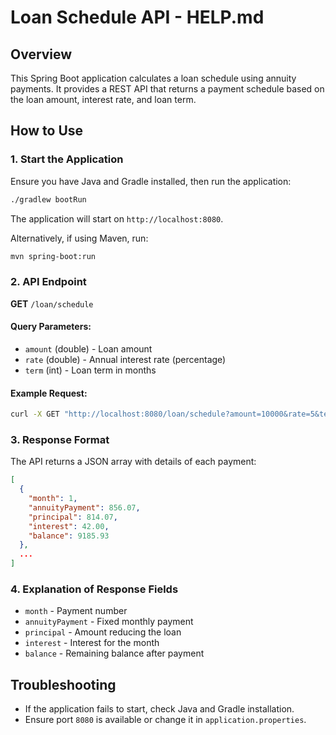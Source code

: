 # Loan Schedule API - HELP.md

## Overview
This Spring Boot application calculates a loan schedule using annuity payments. It provides a REST API that returns a payment schedule based on the loan amount, interest rate, and loan term.

## How to Use

### 1. Start the Application
Ensure you have Java and Gradle installed, then run the application:
```sh
./gradlew bootRun
```
The application will start on `http://localhost:8080`.

Alternatively, if using Maven, run:
```sh
mvn spring-boot:run
```

### 2. API Endpoint
**GET** `/loan/schedule`

#### Query Parameters:
- `amount` (double) - Loan amount
- `rate` (double) - Annual interest rate (percentage)
- `term` (int) - Loan term in months

#### Example Request:
```sh
curl -X GET "http://localhost:8080/loan/schedule?amount=10000&rate=5&term=12" -H "Accept: application/json"
```

### 3. Response Format
The API returns a JSON array with details of each payment:
```json
[
  {
    "month": 1,
    "annuityPayment": 856.07,
    "principal": 814.07,
    "interest": 42.00,
    "balance": 9185.93
  },
  ...
]
```

### 4. Explanation of Response Fields
- `month` - Payment number
- `annuityPayment` - Fixed monthly payment
- `principal` - Amount reducing the loan
- `interest` - Interest for the month
- `balance` - Remaining balance after payment

## Troubleshooting
- If the application fails to start, check Java and Gradle installation.
- Ensure port `8080` is available or change it in `application.properties`.
